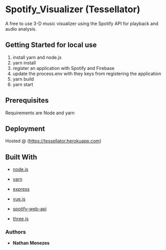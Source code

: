 # Spotify_Visualizer (Tessellator)

A free to use 3-D music visualizer using the Spotify API for playback and audio analysis.


## Getting Started for local use

1.  install yarn and node.js
2.  yarn install
3.  register an application with Spotify and Firebase
3.  update the process.env with they keys from registering the application
4.  yarn build
5.  yarn start


## Prerequisites

Requirements are Node and yarn


## Deployment

Hosted @ (https://tessellator.herokuapp.com)


## Built With

* [node.js](https://nodejs.org) 

* [yarn](https://github.com/yarnpkg/yarn)

* [express](https://expressjs.com/)

* [vue.js](https://vuejs.org/)

* [spotify-web-api](https://developer.spotify.com/documentation/web-api/)

* [three.js](https://threejs.org/)


### Authors

* **Nathan Menezes**

